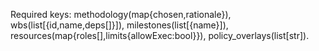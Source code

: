 Required keys: methodology(map{chosen,rationale}), wbs(list[{id,name,deps[]}]),
milestones(list[{name}]), resources(map{roles[],limits{allowExec:bool}}),
policy_overlays(list[str]).
